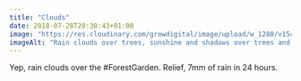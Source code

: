 ```yaml
---
title: "Clouds"
date: 2018-07-28T20:30:43+01:00
image: "https://res.cloudinary.com/growdigital/image/upload/w_1280/v1544299616/clouds-42980252794.jpg"
imageAlt: "Rain clouds over trees, sunshine and shadows over trees and garden"
---
```


Yep, rain clouds over the #ForestGarden. Relief, 7mm of rain in 24 hours.
